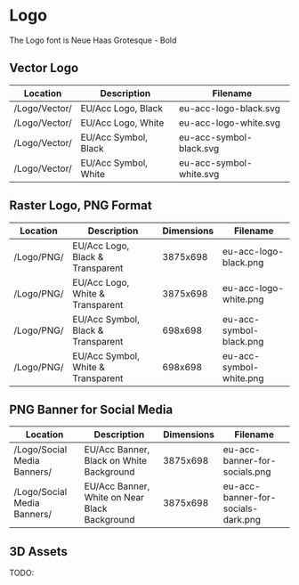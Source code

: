 # Logo

The Logo font is Neue Haas Grotesque - Bold

## Vector Logo
|Location|Description|Filename|
|--------|-----------|--------|
|/Logo/Vector/| EU/Acc Logo, Black | eu-acc-logo-black.svg |
|/Logo/Vector/| EU/Acc Logo, White | eu-acc-logo-white.svg |
|/Logo/Vector/| EU/Acc Symbol, Black | eu-acc-symbol-black.svg |
|/Logo/Vector/| EU/Acc Symbol, White | eu-acc-symbol-white.svg |


## Raster Logo, PNG Format
|Location|Description|Dimensions|Filename|
|--------|-----------|----------|--------|
|/Logo/PNG/| EU/Acc Logo, Black & Transparent | 3875x698 | eu-acc-logo-black.png |
|/Logo/PNG/| EU/Acc Logo, White & Transparent | 3875x698 | eu-acc-logo-white.png |
|/Logo/PNG/| EU/Acc Symbol, Black & Transparent | 698x698 | eu-acc-symbol-black.png |
|/Logo/PNG/| EU/Acc Symbol, White & Transparent | 698x698 | eu-acc-symbol-white.png |

## PNG Banner for Social Media
|          Location           | Description | Dimensions | Filename |
|-----------------------------|-----------------------------------------------|------------|------------------------------------|
| /Logo/Social Media Banners/ | EU/Acc Banner, Black on White Background      | 3875x698   | eu-acc-banner-for-socials.png      |
| /Logo/Social Media Banners/ | EU/Acc Banner, White on Near Black Background | 3875x698   | eu-acc-banner-for-socials-dark.png |

## 3D Assets
TODO: